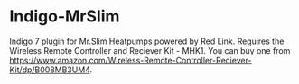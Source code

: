 # Indigo-MrSlim
Indigo 7 plugin for Mr.Slim Heatpumps powered by Red Link.  Requires the Wireless Remote Controller and Reciever Kit - MHK1.  You can buy one from https://www.amazon.com/Wireless-Remote-Controller-Reciever-Kit/dp/B008MB3UM4.
